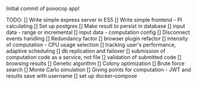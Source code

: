 Initial commit of povocop app!

TODO:
[] Write simple express server in ES5
[] Write simple frontend - PI calculating
[] Set up postgres
[] Make result to persist in database
[] input data - range or incremental
[] input data - computation config
[] Disconnect events handling
[] Redundancy factor
[] browser plugin refactor
[] intensity of computation - CPU usage selection
[] tracking user's performance, adaptive scheduling
[] db replication and failover
[] submission of computation code as a service, not file
[] validation of submitted code
[] browsing results
[] Genetic algorithm
[] Colony optimization
[] Brute force search
[] Monte Carlo simulation
[] Giving points for computation - JWT and results save with username
[] set up docker-compose
